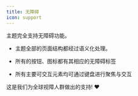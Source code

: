 ```yaml
---
title: 无障碍
icon: support
---
```


主题完全支持无障碍功能。

- 主题全部的页面结构都经过语义化处理。

- 所有的按钮、图标都有其相应的无障碍标签

- 所有主要可交互元素均可通过键盘进行聚焦与交互

这是我们为全球视障人群做出的支持! :heart:
